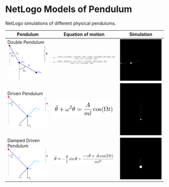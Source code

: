 # NetLogo Models of Pendulum
NetLogo simulations of different physical pendulums.

| Pendulum               | Equation of motion    | Simulation            |
|------------------------|-----------------------|-----------------------|
| Double Pendulum <br> <img src="double-pendulum.png" width="300"/> | <img src="double-equation.png" width="600"/> | <img src="double-simulation.gif" width="300"/> |
| Driven Pendulum <br> <img src="damped-driven-pendulum.png" width="300"/> | <img src="driven-equation.png" width="300"/> | <img src="driven-simulation.gif" width="300"/> |
| Damped Driven Pendulum <br> <img src="damped-driven-pendulum.png" width="300"/> | <img src="damped-driven-equation.png" width="300"/> | <img src="chaotic-simulation.gif" width="300"/> |
